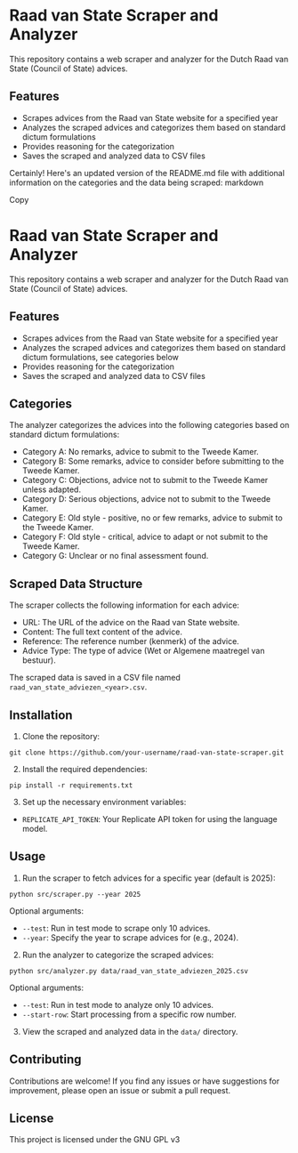 # Raad van State Scraper and Analyzer

This repository contains a web scraper and analyzer for the Dutch Raad van State (Council of State) advices.

## Features

- Scrapes advices from the Raad van State website for a specified year
- Analyzes the scraped advices and categorizes them based on standard dictum formulations
- Provides reasoning for the categorization
- Saves the scraped and analyzed data to CSV files

Certainly! Here's an updated version of the README.md file with additional information on the categories and the data being scraped:
markdown

Copy
# Raad van State Scraper and Analyzer

This repository contains a web scraper and analyzer for the Dutch Raad van State (Council of State) advices.

## Features

- Scrapes advices from the Raad van State website for a specified year
- Analyzes the scraped advices and categorizes them based on standard dictum formulations, see categories below
- Provides reasoning for the categorization
- Saves the scraped and analyzed data to CSV files

## Categories

The analyzer categorizes the advices into the following categories based on standard dictum formulations:

- Category A: No remarks, advice to submit to the Tweede Kamer.
- Category B: Some remarks, advice to consider before submitting to the Tweede Kamer.
- Category C: Objections, advice not to submit to the Tweede Kamer unless adapted.
- Category D: Serious objections, advice not to submit to the Tweede Kamer.
- Category E: Old style - positive, no or few remarks, advice to submit to the Tweede Kamer.
- Category F: Old style - critical, advice to adapt or not submit to the Tweede Kamer.
- Category G: Unclear or no final assessment found.

## Scraped Data Structure

The scraper collects the following information for each advice:

- URL: The URL of the advice on the Raad van State website.
- Content: The full text content of the advice.
- Reference: The reference number (kenmerk) of the advice.
- Advice Type: The type of advice (Wet or Algemene maatregel van bestuur).

The scraped data is saved in a CSV file named `raad_van_state_adviezen_<year>.csv`.

## Installation

1. Clone the repository:
```
git clone https://github.com/your-username/raad-van-state-scraper.git
```
2. Install the required dependencies:
```
pip install -r requirements.txt
```
3. Set up the necessary environment variables:
- `REPLICATE_API_TOKEN`: Your Replicate API token for using the language model.

## Usage

1. Run the scraper to fetch advices for a specific year (default is 2025):
```
python src/scraper.py --year 2025
```
Optional arguments:
- `--test`: Run in test mode to scrape only 10 advices.
- `--year`: Specify the year to scrape advices for (e.g., 2024).

2. Run the analyzer to categorize the scraped advices:
```
python src/analyzer.py data/raad_van_state_adviezen_2025.csv
```
Optional arguments:
- `--test`: Run in test mode to analyze only 10 advices.
- `--start-row`: Start processing from a specific row number.

3. View the scraped and analyzed data in the `data/` directory.

## Contributing

Contributions are welcome! If you find any issues or have suggestions for improvement, please open an issue or submit a pull request.

## License

This project is licensed under the GNU GPL v3
